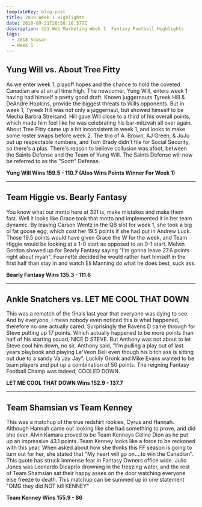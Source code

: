 ```yaml
---
templateKey: blog-post
title: 2018 Week 1 Highlights
date: 2018-09-21T20:58:10.577Z
description: 321 Web Marketing Week 1  Fantasy Football Highlights
tags:
  - 2018 Season
  - Week 1
---
```

## Yung Will vs. About Tree Fitty

As we enter week 1, playoff hopes and the chance to hold the coveted Canadian are at an all time high. The newcomer, Yung Will, enters week 1 having had himself a pretty good draft. Known juggernauts Tyreek Hill & DeAndre Hopkins, provide the biggest threats to Wills opponents. But in week 1, Tyreek Hill was not only a juggernaut, but showed himself to be Mecha Barbra Streisand. Hill gave Will close to a third of his overall points, which made him feel like he was celebrating his bar-mitzvah all over again. About Tree Fitty came up a bit inconsistent in week 1, and looks to make some roster swaps before week 2. The trio of A. Brown, AJ Green, & JuJu put up respectable numbers, and Tom Brady didn't file for Social Security, so there's a plus. There's reason to believe collusion was afoot, between the Saints Defense and the Team of Yung Will. The Saints Defense will now be referred to as the "Scott" Defense.

**Yung Will Wins 159.5 - 110.7 (Also Wins Points Winner For Week 1)**

****

## Team Higgie vs. Bearly Fantasy

You know what our motto here at 321 is, make mistakes and make them fast. Well it looks like Grace took that motto and implemented it in her team dynamic. By leaving Carson Wentz in the QB slot for week 1, she took a big ol fat goose egg, which cost her 19.5 points if she had put in Andrew Luck. Those 19.5 points would have given Grace the W for the week, and Team Higgie would be looking at a 1-0 start as opposed to an 0-1 start. Melvin Gordon showed up for Bearly Fantasy saying "I'm gonna leave 27.6 points right about myah". Fournette decided he would rather hurt himself in the first half than stay in and watch Eli Manning do what he does best, suck ass.

**Bearly Fantasy Wins 135.3 - 111.6**

- - -

## Ankle Snatchers vs. LET ME COOL THAT DOWN

This was a rematch of the finals last year that everyone was dying to see. And by everyone, I mean nobody even noticed this is what happened, therefore no one actually cared. Surprisingly the Ravens D came through for Steve putting up 17 points. Which actually happened to be more points than half of his starting squad, NICE D STEVE. But Anthony was not about to let Steve cool him down, no sir. Anthony said, "I'm pulling a play out of last years playbook and playing Le'Veon Bell even though his bitch ass is sitting out due to a sandy Va Jay Jay". Luckily Gronk and Mike Evans wanted to be team players and put up a combination of 50 points. The reigning Fantasy Football Champ was indeed, COOLED DOWN.

**LET ME COOL THAT DOWN Wins 152.9 - 137.7**

- - -

## Team Shamsian vs Team Kenney

This was a matchup of the true redshirt rookies, Cyrus and Hannah. Although Hannah came out looking like she had something to prove, and did she ever. Alvin Kamara proved to be Team Kenneys Celine Dion as he put up an impressive 43.1 points. Team Kenney looks like a force to be reckoned with this year. When asked about how she thinks this FF season is going to turn out for her, she stated that "My heart will go on....to win the Canadian". This quote has struck immense fear in Fantasy Owners office wide. Julio Jones was Leonardo Dicaprio drowning in the freezing water, and the rest of Team Shamsian sat their happy asses on the door watching everyone else freeze to death. This matchup can be summed up in one statement "OMG they did NOT kill KENNEY"

**Team Kenney Wins 155.9 - 86**

